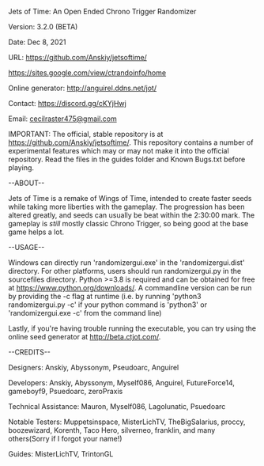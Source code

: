 Jets of Time: An Open Ended Chrono Trigger Randomizer

Version: 3.2.0 (BETA)

Date: Dec 8, 2021

URL: https://github.com/Anskiy/jetsoftime/

https://sites.google.com/view/ctrandoinfo/home

Online generator: http://anguirel.ddns.net/jot/

Contact: https://discord.gg/cKYjHwj
         
Email:   cecilraster475@gmail.com

IMPORTANT: The official, stable repository is at https://github.com/Anskiy/jetsoftime/.  This repository contains a number of experimental features which may or may not make it into the official repository.  Read the files in the guides folder and Known Bugs.txt before playing.

--ABOUT--

Jets of Time is a remake of Wings of Time, intended to create faster seeds while taking more liberties with the gameplay. The progression has been altered greatly, and seeds can usually be beat within the 2:30:00 mark. The gameplay is *still* mostly classic Chrono Trigger, so being good at the base game helps a lot.

--USAGE--

Windows can directly run 'randomizergui.exe' in the 'randomizergui.dist' directory.  For other platforms, users should run randomizergui.py in the sourcefiles directory.  Python >=3.8 is required and can be obtained for free at https://www.python.org/downloads/. A commandline version can be run by providing the -c flag at runtime (i.e. by running 'python3 randomizergui.py -c' if your python command is 'python3' or 'randomizergui.exe -c' from the command line)

Lastly, if you're having trouble running the executable, you can try using the online seed generator at http://beta.ctjot.com/.

--CREDITS--

Designers: Anskiy, Abyssonym, Pseudoarc, Anguirel

Developers: Anskiy, Abyssonym, Myself086, Anguirel, FutureForce14, gameboyf9, Psuedoarc, zeroPraxis

Technical Assistance: Mauron, Myself086, Lagolunatic, Psuedoarc

Notable Testers: Muppetsinspace, MisterLichTV, TheBigSalarius, proccy, boozewizard, Korenth, Taco Hero, silverneo, franklin, and many others(Sorry if I forgot your name!)

Guides: MisterLichTV, TrintonGL
